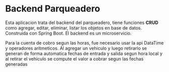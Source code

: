 # Backend Parqueadero

Esta aplicacion trata del backend del parqueadero, tiene funciones **CRUD**  como agregar, editar, eliminar, listar los objetos en base de datos.
Construida con Spring Boot. El backend es un microservicio.

Para la cuenta de cobro segun las horas, fue necesario usar la api
DataTime y operadores aritmeticos.
Al agregar un vehiculo y luego retirarlo se generan de 
forma automatica fechas de entrada y salida segun hora local
y al retirar el vehiculo se compute el valor a cobrar segun las
fechas generadas 
